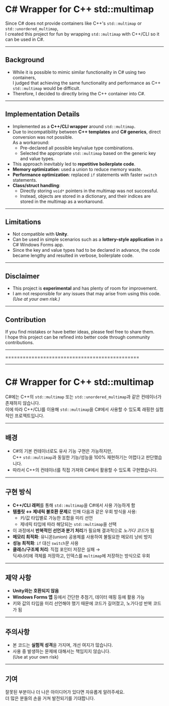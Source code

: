 # C# Wrapper for C++ std::multimap

Since C# does not provide containers like C++'s `std::multimap` or `std::unordered_multimap`,  
I created this project for fun by wrapping `std::multimap` with C++/CLI so it can be used in C#.

---

## Background
- While it is possible to mimic similar functionality in C# using two containers,  
  I judged that achieving the same functionality and performance as C++ `std::multimap` would be difficult.
- Therefore, I decided to directly bring the C++ container into C#.

---

## Implementation Details
- Implemented as a **C++/CLI wrapper** around `std::multimap`.
- Due to incompatibility between **C++ templates** and **C# generics**, direct conversion was not possible.  
  As a workaround:
  - Pre-declared all possible key/value type combinations.
  - Selected the appropriate `std::multimap` based on the generic key and value types.
- This approach inevitably led to **repetitive boilerplate code**.
- **Memory optimization**: used a union to reduce memory waste.
- **Performance optimization**: replaced `if` statements with faster `switch` statements.
- **Class/struct handling**:
  - Directly storing `void*` pointers in the multimap was not successful.
  - Instead, objects are stored in a dictionary, and their indices are stored in the multimap as a workaround.

---

## Limitations
- Not compatible with **Unity**.
- Can be used in simple scenarios such as a **lottery-style application** in a C# Windows Forms app.
- Since the key and value types had to be declared in advance, the code became lengthy and resulted in verbose, boilerplate code.

---

## Disclaimer
- This project is **experimental** and has plenty of room for improvement.
- I am not responsible for any issues that may arise from using this code.  
  *(Use at your own risk.)*

---

## Contribution
If you find mistakes or have better ideas, please feel free to share them.  
I hope this project can be refined into better code through community contributions.

---

==============================================

---

# C# Wrapper for C++ std::multimap

C#에는 C++의 `std::multimap` 또는 `std::unordered_multimap`과 같은 컨테이너가 존재하지 않습니다.  
이에 따라 C++/CLI를 이용해 `std::multimap`을 C#에서 사용할 수 있도록 래핑한 실험적인 프로젝트입니다.

---

## 배경
- C#의 기본 컨테이너로도 유사 기능 구현은 가능하지만,  
  C++ `std::multimap`과 동일한 기능/성능을 100% 재현하기는 어렵다고 판단했습니다.
- 따라서 C++의 컨테이너를 직접 가져와 C#에서 활용할 수 있도록 구현했습니다.

---

## 구현 방식
- **C++/CLI 래퍼**를 통해 `std::multimap`을 C#에서 사용 가능하게 함
- **템플릿 ↔ 제네릭 불호환 문제**로 인해 다음과 같은 우회 방식을 사용:
  - 키/값 타입별로 가능한 조합을 미리 선언
  - 제네릭 타입에 따라 해당되는 `std::multimap`을 선택
- 이 과정에서 **반복적인 선언과 분기 처리**가 필요해 결과적으로 *노가다 코드*가 됨
- **메모리 최적화**: 유니온(union) 공용체를 사용하여 불필요한 메모리 낭비 방지
- **성능 최적화**: `if` 대신 `switch`문 사용
- **클래스/구조체 처리**: 직접 포인터 저장은 실패 →  
  딕셔너리에 객체를 저장하고, 인덱스를 `multimap`에 저장하는 방식으로 우회

---

## 제약 사항
- **Unity와는 호환되지 않음**
- **Windows Forms 앱** 등에서 간단한 추첨기, 데이터 매핑 등에 활용 가능
- 키와 값의 타입을 미리 선언해야 했기 때문에 코드가 길어졌고, 노가다성 반복 코드가 됨

---

## 주의사항
- 본 코드는 **실험적 성격**을 가지며, 개선 여지가 많습니다.
- 사용 중 발생하는 문제에 대해서는 책임지지 않습니다.  
  (Use at your own risk)

---

## 기여
잘못된 부분이나 더 나은 아이디어가 있다면 자유롭게 알려주세요.  
더 많은 분들의 손을 거쳐 발전되기를 기대합니다.
